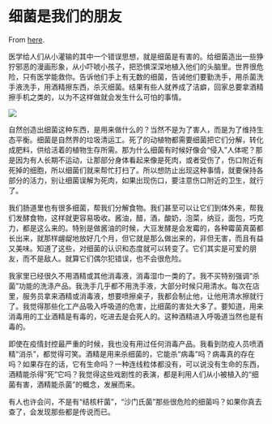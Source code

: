# 细菌是我们的朋友

From [here](https://yinwang1.substack.com/p/55d).

医学给人们从小灌输的其中一个错误思想，就是细菌是有害的。给细菌造出一些狰狞邪恶的漫画形象，从小吓唬小孩子，把恐惧深深地植入他们的头脑里。世界很危险，只有医学能救你。告诉他们手上有无数的细菌，告诫他们要勤洗手，用杀菌洗手液洗手，用酒精擦东西，杀灭细菌。结果有些人就养成了洁癖，回家总要拿酒精擦手机之类的，以为不这样做就会发生什么可怕的事情。

![](https://substackcdn.com/image/fetch/w_1456,c_limit,f_auto,q_auto:good,fl_progressive:steep/https%3A%2F%2Fbucketeer-e05bbc84-baa3-437e-9518-adb32be77984.s3.amazonaws.com%2Fpublic%2Fimages%2Fde063e62-f81a-4c10-8cf0-73e4ea267bcb_551x552.jpeg)

自然创造出细菌这种东西，是用来做什么的？当然不是为了害人，而是为了维持生态平衡。细菌是自然界的垃圾清运工。死了的动植物都需要细菌把它们分解，转化成肥料，供给活着的植物生存所需。那为什么细菌有时候好像会“侵入”人体呢？那是因为有人长期不运动，让那部分身体看起来像是死肉，或者受伤了，伤口附近有死掉的细胞，所以细菌们就来帮忙打扫了。所以想防止出现这种事情，就要保持各部分的活力，别让细菌误解为死肉，如果出现伤口，要注意伤口附近的卫生，就行了。

我们肠道里也有很多细菌，帮我们分解食物。我们甚至可以让它们到体外来，帮我们发酵食物，这样就更容易吸收。酱油，醋，酒，酸奶，泡菜，纳豆，面包，巧克力，都是这么来的。特别是做酱油的时候，大豆发酵是会发霉的，各种霉菌真菌都长出来，就那样龌龊地放好几个月，但它就是那么做出来的，非但无害，而且有益又美味。知道了这些，对细菌的认识和态度就可以转变了。它们其实是可爱的朋友，而不是敌人。就算它们偶尔犯错误，也不会很危险。

我家里已经很久不用酒精或其他消毒液，消毒湿巾一类的了。我不买特别强调“杀菌”功能的洗涤产品。我洗手几乎都不用洗手液，大部分时候只用清水。每次在店里，服务员拿来酒精或消毒液，想要喷擦桌子，我都会制止他，让他用清水擦就行了。我觉得那些化工产品吸入呼吸道的危害，比细菌的害处大多了。要知道，用来消毒用的工业酒精是有毒的，吃进去是会死人的。这种酒精进入呼吸道当然也是有毒的。

即使在疫情封控最严重的时候，我也没有用过任何消毒产品。我看到防疫人员喷酒精“消杀”，都觉得可笑。酒精是用来杀细菌的，它能杀“病毒”吗？病毒真的存在吗？如果存在的话，它有生命吗？一种连线粒体都没有，可以说没有生命的东西，酒精能杀得“死”它吗？我觉得这些戏剧性的表演，都是利用人们从小被植入的“细菌有害，酒精能杀菌”的概念，发展而来。

有人也许会问，不是有“结核杆菌”，“沙门氏菌”那些很危险的细菌吗？如果你真去查了，会发现那些都是传说而已。
